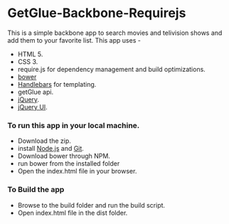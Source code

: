 <h1>GetGlue-Backbone-Requirejs</h1>




This is a simple backbone app to search movies and telivision shows and add them to your favorite list. This app uses -
<ul>
   <li>HTML 5.</li>
   <li>CSS 3.</li>
   <li>require.js for dependency management and build optimizations.</li>
   <li><a href="https://github.com/bower/bower">bower</a></li>
   <li><a href="http://handlebarsjs.com/">Handlebars</a> for templating.</li>
   <li>getGlue api.</li>
   <li><a href="http://jquery.com/">jQuery</a>.</li>
   <li><a href="http://jqueryui.com/">jQuery UI</a>.</li>
</ul>


<h3>To run this app in your local machine.</h3>
<ul>
   <li>Download the zip.</li>
   <li>install <a href="http://nodejs.org/">Node.js</a> and <a href="http://git-scm.com/">Git</a>.</li>
   <li>Download bower through NPM.</li>
   <li>run bower from the installed folder</li>
   <li>Open the index.html file in your browser.</li>
</ul>

<h3>To Build the app</h3>
<ul>
   <li>Browse to the build folder and run the build script.</li>
   <li>Open index.html file in the dist folder.</li>
</ul>


